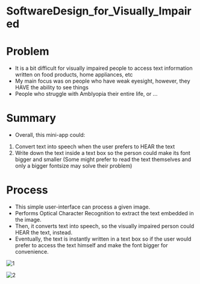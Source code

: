 # SoftwareDesign_for_Visually_Impaired

# Problem
- It is a bit difficult for visually impaired people to access text information written on food products, home appliances, etc
- My main focus was on people who have weak eyesight, however, they HAVE the ability to see things
- People who struggle with Amblyopia their entire life, or ...

# Summary
- Overall, this mini-app could:
1. Convert text into speech when the user prefers to HEAR the text
2. Write down the text inside a text box so the person could make its font bigger and smaller (Some might prefer to read the text themselves and only a bigger fontsize may solve their problem)

# Process
- This simple user-interface can process a given image.
- Performs Optical Character Recognition to extract the text embedded in the image.
- Then, it converts text into speech, so the visually impaired person could HEAR the text, instead. 
- Eventually, the text is instantly written in a text box so if the user would prefer to access the text himself and make the font bigger for convenience.

![1](https://user-images.githubusercontent.com/88426435/159858510-760b060a-093c-4c48-8335-3f52bd7f47ff.png)

![2](https://user-images.githubusercontent.com/88426435/159858845-9f9ce8b4-107b-4407-8390-a40bfdc2538b.png)
